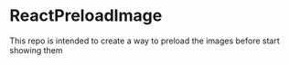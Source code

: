 # ReactPreloadImage
This repo is intended to create a way to preload the images before start showing them
